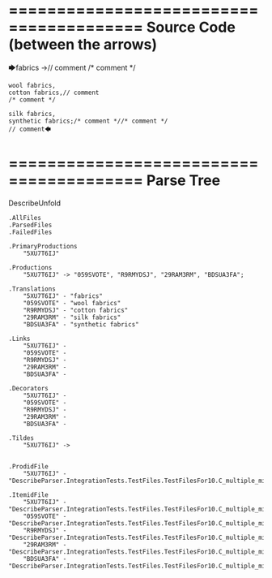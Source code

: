 ========================================
Source Code (between the arrows)
========================================

🡆fabrics ->// comment
/* comment */

	wool fabrics,
	cotton fabrics,// comment
	/* comment */

	silk fabrics,
	synthetic fabrics;/* comment *//* comment */
	// comment🡄

========================================
Parse Tree
========================================
DescribeUnfold

    .AllFiles
    .ParsedFiles
    .FailedFiles

    .PrimaryProductions
        "5XU7T6IJ" 

    .Productions
        "5XU7T6IJ" -> "059SVOTE", "R9RMYDSJ", "29RAM3RM", "BDSUA3FA";

    .Translations
        "5XU7T6IJ" - "fabrics"
        "059SVOTE" - "wool fabrics"
        "R9RMYDSJ" - "cotton fabrics"
        "29RAM3RM" - "silk fabrics"
        "BDSUA3FA" - "synthetic fabrics"

    .Links
        "5XU7T6IJ" - 
        "059SVOTE" - 
        "R9RMYDSJ" - 
        "29RAM3RM" - 
        "BDSUA3FA" - 

    .Decorators
        "5XU7T6IJ" - 
        "059SVOTE" - 
        "R9RMYDSJ" - 
        "29RAM3RM" - 
        "BDSUA3FA" - 

    .Tildes
        "5XU7T6IJ" -> 


    .ProdidFile
        "5XU7T6IJ" - "DescribeParser.IntegrationTests.TestFiles.TestFilesFor10.C_multiple_mixed_comments.ds"

    .ItemidFile
        "5XU7T6IJ" - "DescribeParser.IntegrationTests.TestFiles.TestFilesFor10.C_multiple_mixed_comments.ds"
        "059SVOTE" - "DescribeParser.IntegrationTests.TestFiles.TestFilesFor10.C_multiple_mixed_comments.ds"
        "R9RMYDSJ" - "DescribeParser.IntegrationTests.TestFiles.TestFilesFor10.C_multiple_mixed_comments.ds"
        "29RAM3RM" - "DescribeParser.IntegrationTests.TestFiles.TestFilesFor10.C_multiple_mixed_comments.ds"
        "BDSUA3FA" - "DescribeParser.IntegrationTests.TestFiles.TestFilesFor10.C_multiple_mixed_comments.ds"

